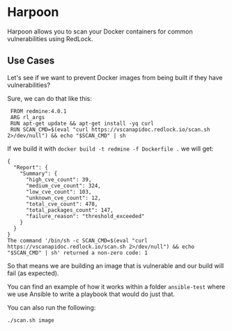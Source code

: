 # Harpoon

Harpoon allows you to scan your Docker containers for common vulnerabilities using RedLock.

## Use Cases

Let's see if we want to prevent Docker images from being built if they have vulnerabilities?

Sure, we can do that like this:
```
 FROM redmine:4.0.1
 ARG rl_args
 RUN apt-get update && apt-get install -yq curl
 RUN SCAN_CMD=$(eval "curl https://vscanapidoc.redlock.io/scan.sh 2>/dev/null") && echo "$SCAN_CMD" | sh
 ```

 If we build it with `docker build -t redmine -f Dockerfile .` we will get:

 ```
 {
   "Report": {
     "Summary": {
       "high_cve_count": 39,
       "medium_cve_count": 324,
       "low_cve_count": 103,
       "unknown_cve_count": 12,
       "total_cve_count": 478,
       "total_packages_count": 147,
       "failure_reason": "threshold_exceeded"
     }
   }
 }
 The command '/bin/sh -c SCAN_CMD=$(eval "curl https://vscanapidoc.redlock.io/scan.sh 2>/dev/null") && echo "$SCAN_CMD" | sh' returned a non-zero code: 1
 ```

So that means we are building an image that is vulnerable and our build will fail (as expected).

You can find an example of how it works within a folder `ansible-test` where we use Ansible to write a playbook that would do just that.

You can also run the following:
```
./scan.sh image
```